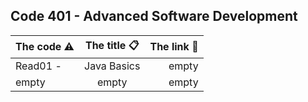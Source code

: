 Code 401 - Advanced Software Development
-------------------------------------------------------
| The code  ⚠️  | The title 📋| The link  🔗   |
| :---        |    :----:   |          ---: |
|  Read01 -     | Java Basics      | empty    |
| empty    | empty         | empty      |





